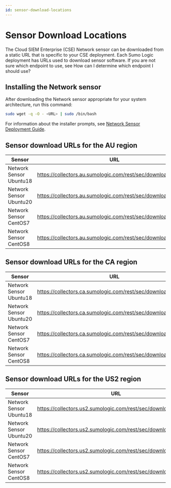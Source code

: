 ```yaml
---
id: sensor-download-locations
---
```


# Sensor Download Locations

The Cloud SIEM Enterprise (CSE) Network sensor can be downloaded from a static URL that is specific to your CSE deployment. Each Sumo Logic deployment has URLs used to download sensor software. If you are not sure which endpoint to use, see How can I determine which endpoint I should use?

## Installing the Network sensor

After downloading the Network sensor appropriate for your system architecture, run this command:

```bash
sudo wget -q -O - <URL> | sudo /bin/bash
```

For information about the installer prompts, see [Network Sensor Deployment Guide](network-sensor-deployment-guide.md).

## Sensor download URLs for the AU region

| Sensor                  | URL                                                              |
|-------------------------|------------------------------------------------------------------|
| Network Sensor Ubuntu18 | https://collectors.au.sumologic.com/rest/sec/download/ubuntu1  |
| Network Sensor Ubuntu20 | https://collectors.au.sumologic.com/rest/sec/download/ubuntu2  |
| Network Sensor CentOS7  | https://collectors.au.sumologic.com/rest/sec/download/centos   |
| Network Sensor CentOS8  | https://collectors.au.sumologic.com/rest/sec/download/centos   |

## Sensor download URLs for the CA region

| Sensor                  | URL                                                              |
|-------------------------|------------------------------------------------------------------|
| Network Sensor Ubuntu18 | https://collectors.ca.sumologic.com/rest/sec/download/ubuntu1  |
| Network Sensor Ubuntu20 | https://collectors.ca.sumologic.com/rest/sec/download/ubuntu2  |
| Network Sensor CentOS7  | https://collectors.ca.sumologic.com/rest/sec/download/centos   |
| Network Sensor CentOS8  | https://collectors.ca.sumologic.com/rest/sec/download/centos   |

## Sensor download URLs for the US2 region

| Sensor                  | URL                                                               |
|-------------------------|-------------------------------------------------------------------|
| Network Sensor Ubuntu18 | https://collectors.us2.sumologic.com/rest/sec/download/ubuntu1  |
| Network Sensor Ubuntu20 | https://collectors.us2.sumologic.com/rest/sec/download/ubuntu2  |
| Network Sensor CentOS7  | https://collectors.us2.sumologic.com/rest/sec/download/centos   |
| Network Sensor CentOS8  | https://collectors.us2.sumologic.com/rest/sec/download/centos   |
